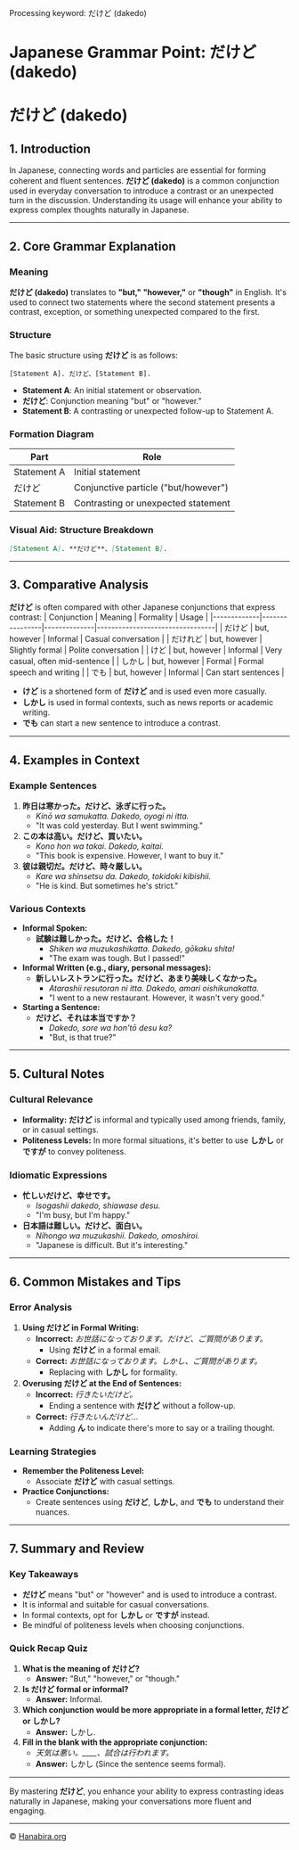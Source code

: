 Processing keyword: だけど (dakedo)
# Japanese Grammar Point: だけど (dakedo)
# だけど (dakedo)
## 1. Introduction
In Japanese, connecting words and particles are essential for forming coherent and fluent sentences. **だけど (dakedo)** is a common conjunction used in everyday conversation to introduce a contrast or an unexpected turn in the discussion. Understanding its usage will enhance your ability to express complex thoughts naturally in Japanese.

---
## 2. Core Grammar Explanation
### Meaning
**だけど (dakedo)** translates to **"but," "however,"** or **"though"** in English. It's used to connect two statements where the second statement presents a contrast, exception, or something unexpected compared to the first.
### Structure
The basic structure using **だけど** is as follows:
```
[Statement A]. だけど、[Statement B].
```
- **Statement A**: An initial statement or observation.
- **だけど**: Conjunction meaning "but" or "however."
- **Statement B**: A contrasting or unexpected follow-up to Statement A.
### Formation Diagram
| Part          | Role                                 |
|---------------|--------------------------------------|
| Statement A   | Initial statement                    |
| だけど         | Conjunctive particle ("but/however")  |
| Statement B   | Contrasting or unexpected statement  |
### Visual Aid: Structure Breakdown
```markdown
[Statement A]. **だけど**、[Statement B].
```
---
## 3. Comparative Analysis
**だけど** is often compared with other Japanese conjunctions that express contrast:
| Conjunction | Meaning        | Formality    | Usage                           |
|-------------|----------------|--------------|---------------------------------|
| だけど       | but, however   | Informal     | Casual conversation             |
| だけれど     | but, however   | Slightly formal | Polite conversation          |
| けど         | but, however   | Informal     | Very casual, often mid-sentence |
| しかし       | but, however   | Formal       | Formal speech and writing       |
| でも         | but, however   | Informal     | Can start sentences             |
- **けど** is a shortened form of **だけど** and is used even more casually.
- **しかし** is used in formal contexts, such as news reports or academic writing.
- **でも** can start a new sentence to introduce a contrast.
---
## 4. Examples in Context
### Example Sentences
1. **昨日は寒かった。だけど、泳ぎに行った。**
   - *Kinō wa samukatta. Dakedo, oyogi ni itta.*
   - "It was cold yesterday. But I went swimming."
2. **この本は高い。だけど、買いたい。**
   - *Kono hon wa takai. Dakedo, kaitai.*
   - "This book is expensive. However, I want to buy it."
3. **彼は親切だ。だけど、時々厳しい。**
   - *Kare wa shinsetsu da. Dakedo, tokidoki kibishii.*
   - "He is kind. But sometimes he's strict."
### Various Contexts
- **Informal Spoken:**
  - **試験は難しかった。だけど、合格した！**
    - *Shiken wa muzukashikatta. Dakedo, gōkaku shita!*
    - "The exam was tough. But I passed!"
- **Informal Written (e.g., diary, personal messages):**
  - **新しいレストランに行った。だけど、あまり美味しくなかった。**
    - *Atarashii resutoran ni itta. Dakedo, amari oishikunakatta.*
    - "I went to a new restaurant. However, it wasn't very good."
- **Starting a Sentence:**
  - **だけど、それは本当ですか？**
    - *Dakedo, sore wa hon’tō desu ka?*
    - "But, is that true?"
---
## 5. Cultural Notes
### Cultural Relevance
- **Informality:** **だけど** is informal and typically used among friends, family, or in casual settings.
- **Politeness Levels:** In more formal situations, it's better to use **しかし** or **ですが** to convey politeness.
### Idiomatic Expressions
- **忙しいだけど、幸せです。**
  - *Isogashii dakedo, shiawase desu.*
  - "I'm busy, but I'm happy."
- **日本語は難しい。だけど、面白い。**
  - *Nihongo wa muzukashii. Dakedo, omoshiroi.*
  - "Japanese is difficult. But it's interesting."
---
## 6. Common Mistakes and Tips
### Error Analysis
1. **Using だけど in Formal Writing:**
   - **Incorrect:** *お世話になっております。だけど、ご質問があります。*
     - Using **だけど** in a formal email.
   - **Correct:** *お世話になっております。しかし、ご質問があります。*
     - Replacing with **しかし** for formality.
2. **Overusing だけど at the End of Sentences:**
   - **Incorrect:** *行きたいだけど。*
     - Ending a sentence with **だけど** without a follow-up.
   - **Correct:** *行きたいんだけど...*
     - Adding **ん** to indicate there's more to say or a trailing thought.
### Learning Strategies
- **Remember the Politeness Level:**
  - Associate **だけど** with casual settings.
- **Practice Conjunctions:**
  - Create sentences using **だけど**, **しかし**, and **でも** to understand their nuances.
---
## 7. Summary and Review
### Key Takeaways
- **だけど** means "but" or "however" and is used to introduce a contrast.
- It is informal and suitable for casual conversations.
- In formal contexts, opt for **しかし** or **ですが** instead.
- Be mindful of politeness levels when choosing conjunctions.
### Quick Recap Quiz
1. **What is the meaning of だけど?**
   - **Answer:** "But," "however," or "though."
2. **Is だけど formal or informal?**
   - **Answer:** Informal.
3. **Which conjunction would be more appropriate in a formal letter, だけど or しかし?**
   - **Answer:** しかし.
4. **Fill in the blank with the appropriate conjunction:**
   - *天気は悪い。____、試合は行われます。*
   - **Answer:** しかし (Since the sentence seems formal).
---
By mastering **だけど**, you enhance your ability to express contrasting ideas naturally in Japanese, making your conversations more fluent and engaging.


---

© [Hanabira.org](https://hanabira.org)
